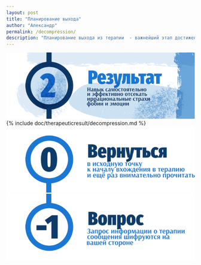 ```yaml
---
layout: post
title: "Планирование выхода"
author: "Александр"
permalink: /decompression/
description: "Планирование выхода из терапии  - важнейший этап достижения результата обучения"
---
```


<a href="/result/">![Психологическая декомпрессия на подъёме с глубины подсознания в реальную жизнь](/_img/22.png)</a>  
{% include doc/therapeuticresult/decompression.md %}  
<a href="/result/">![Psychotherapy for Russian-speaking IT professionals](/_img/0.png)</a>  
<a href="https://bit.ly/3yhBEb4" target=_blank>![Вопросы ответы для пациента психотерапевта](/_img/-1.png)</a>

